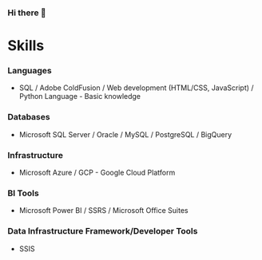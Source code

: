 ### Hi there 👋

# Skills

### Languages
- SQL / Adobe ColdFusion / Web development (HTML/CSS, JavaScript) / Python Language - Basic knowledge
### Databases
- Microsoft SQL Server / Oracle / MySQL / PostgreSQL / BigQuery
### Infrastructure
- Microsoft Azure / GCP - Google Cloud Platform
### BI Tools
- Microsoft Power BI / SSRS / Microsoft Office Suites
### Data Infrastructure Framework/Developer Tools
- SSIS

<!--
**Yetpet/yetpet** is a ✨ _special_ ✨ repository because its `README.md` (this file) appears on your GitHub profile.

Here are some ideas to get you started:

- 🔭 I’m currently working on ...
- 🌱 I’m currently learning ...
- 👯 I’m looking to collaborate on ...
- 🤔 I’m looking for help with ...
- 💬 Ask me about ...
- 📫 How to reach me: ...
- 😄 Pronouns: ...
- ⚡ Fun fact: ...
-->
